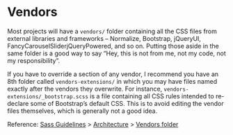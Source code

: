 
# Vendors

Most projects will have a `vendors/` folder containing all the CSS files from external libraries and frameworks – Normalize,
Bootstrap, jQueryUI, FancyCarouselSliderjQueryPowered, and so on. Putting those aside in the same folder is a good way to
say “Hey, this is not from me, not my code, not my responsibility”.

If you have to override a section of any vendor, I recommend you have an 8th folder called `vendors-extensions/`
in which you may have files named exactly after the vendors they overwrite.
For instance, `vendors-extensions/_bootstrap.scss` is a file containing all CSS rules intended to re-declare some of
Bootstrap’s default CSS. This is to avoid editing the vendor files themselves, which is generally not a good idea.

Reference: [Sass Guidelines](http://sass-guidelin.es/) > [Architecture](http://sass-guidelin.es/#architecture) > [Vendors folder](http://sass-guidelin.es/#vendors-folder)
